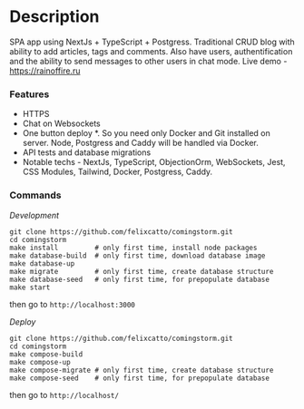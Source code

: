 # Description

SPA app using NextJs + TypeScript + Postgress. Traditional CRUD blog with ability to add articles, tags and comments. Also have users, authentification and the ability to send messages to other users in chat mode. Live demo - https://rainoffire.ru

### Features

- HTTPS
- Chat on Websockets
- One button deploy \*. So you need only Docker and Git installed on server. Node, Postgress and Caddy will be handled via Docker.
- API tests and database migrations
- Notable techs - NextJs, TypeScript, ObjectionOrm, WebSockets, Jest, CSS Modules, Tailwind, Docker, Postgress, Caddy.

### Commands

_Development_

```
git clone https://github.com/felixcatto/comingstorm.git
cd comingstorm
make install         # only first time, install node packages
make database-build  # only first time, download database image
make database-up
make migrate         # only first time, create database structure
make database-seed   # only first time, for prepopulate database
make start
```

then go to `http://localhost:3000`

_Deploy_

```
git clone https://github.com/felixcatto/comingstorm.git
cd comingstorm
make compose-build
make compose-up
make compose-migrate # only first time, create database structure
make compose-seed    # only first time, for prepopulate database
```

then go to `http://localhost/`

